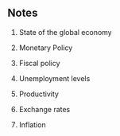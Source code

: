 
## Notes

1. State of the global economy

1. Monetary Policy
1. Fiscal policy
1. Unemployment levels
1. Productivity
1. Exchange rates
1. Inflation
